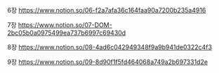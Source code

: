 6장 https://www.notion.so/06-f2a7afa36c164faa90a7200b235a4916

7장 https://www.notion.so/07-DOM-2bc05b0a0975499ea737b6997c69430d

8장 https://www.notion.so/08-4ad6c042949348f9a9b941de0322c4f3

9장 https://www.notion.so/09-8d90f1f5fd464068a749a2b697331d2e
